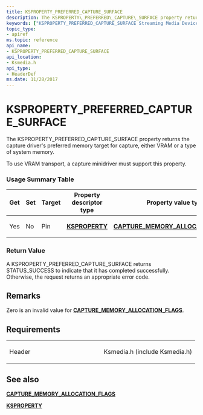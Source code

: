 ```yaml
---
title: KSPROPERTY_PREFERRED_CAPTURE_SURFACE
description: The KSPROPERTY\_PREFERRED\_CAPTURE\_SURFACE property returns the capture driver's preferred memory target for capture, either VRAM or a type of system memory.To use VRAM transport, a capture minidriver must support this property.
keywords: ["KSPROPERTY_PREFERRED_CAPTURE_SURFACE Streaming Media Devices"]
topic_type:
- apiref
ms.topic: reference
api_name:
- KSPROPERTY_PREFERRED_CAPTURE_SURFACE
api_location:
- Ksmedia.h
api_type:
- HeaderDef
ms.date: 11/28/2017
---
```


# KSPROPERTY\_PREFERRED\_CAPTURE\_SURFACE


The KSPROPERTY\_PREFERRED\_CAPTURE\_SURFACE property returns the capture driver's preferred memory target for capture, either VRAM or a type of system memory.

To use VRAM transport, a capture minidriver must support this property.

### Usage Summary Table

<table>
<colgroup>
<col width="20%" />
<col width="20%" />
<col width="20%" />
<col width="20%" />
<col width="20%" />
</colgroup>
<thead>
<tr class="header">
<th>Get</th>
<th>Set</th>
<th>Target</th>
<th>Property descriptor type</th>
<th>Property value type</th>
</tr>
</thead>
<tbody>
<tr class="odd">
<td><p>Yes</p></td>
<td><p>No</p></td>
<td><p>Pin</p></td>
<td><p><a href="/windows-hardware/drivers/stream/ksproperty-structure" data-raw-source="[&lt;strong&gt;KSPROPERTY&lt;/strong&gt;](./ksproperty-structure.md)"><strong>KSPROPERTY</strong></a></p></td>
<td><p><a href="/windows-hardware/drivers/ddi/ksmedia/ne-ksmedia-capture_memory_allocation_flags" data-raw-source="[&lt;strong&gt;CAPTURE_MEMORY_ALLOCATION_FLAGS&lt;/strong&gt;](/windows-hardware/drivers/ddi/ksmedia/ne-ksmedia-capture_memory_allocation_flags)"><strong>CAPTURE_MEMORY_ALLOCATION_FLAGS</strong></a></p></td>
</tr>
</tbody>
</table>

 

### <span id="Return_Value"></span><span id="return_value"></span><span id="RETURN_VALUE"></span>Return Value

A KSPROPERTY\_PREFERRED\_CAPTURE\_SURFACE returns STATUS\_SUCCESS to indicate that it has completed successfully. Otherwise, the request returns an appropriate error code.

## Remarks

Zero is an invalid value for [**CAPTURE\_MEMORY\_ALLOCATION\_FLAGS**](/windows-hardware/drivers/ddi/ksmedia/ne-ksmedia-capture_memory_allocation_flags).

## Requirements

<table>
<colgroup>
<col width="50%" />
<col width="50%" />
</colgroup>
<tbody>
<tr class="odd">
<td><p>Header</p></td>
<td>Ksmedia.h (include Ksmedia.h)</td>
</tr>
</tbody>
</table>

## See also


[**CAPTURE\_MEMORY\_ALLOCATION\_FLAGS**](/windows-hardware/drivers/ddi/ksmedia/ne-ksmedia-capture_memory_allocation_flags)

[**KSPROPERTY**](ksproperty-structure.md)
